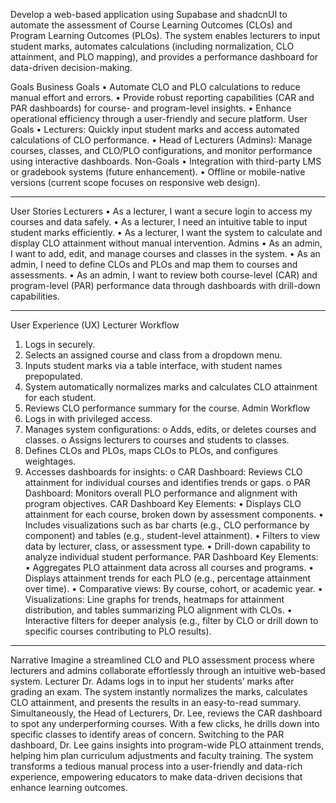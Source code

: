 Develop a web-based application using Supabase and shadcnUI to automate the assessment of Course Learning Outcomes (CLOs) and Program Learning Outcomes (PLOs). The system enables lecturers to input student marks, automates calculations (including normalization, CLO attainment, and PLO mapping), and provides a performance dashboard for data-driven decision-making.

Goals
Business Goals
•	Automate CLO and PLO calculations to reduce manual effort and errors.
•	Provide robust reporting capabilities (CAR and PAR dashboards) for course- and program-level insights.
•	Enhance operational efficiency through a user-friendly and secure platform.
User Goals
•	Lecturers: Quickly input student marks and access automated calculations of CLO performance.
•	Head of Lecturers (Admins): Manage courses, classes, and CLO/PLO configurations, and monitor performance using interactive dashboards.
Non-Goals
•	Integration with third-party LMS or gradebook systems (future enhancement).
•	Offline or mobile-native versions (current scope focuses on responsive web design).
________________________________________
User Stories
Lecturers
•	As a lecturer, I want a secure login to access my courses and data safely.
•	As a lecturer, I need an intuitive table to input student marks efficiently.
•	As a lecturer, I want the system to calculate and display CLO attainment without manual intervention.
Admins
•	As an admin, I want to add, edit, and manage courses and classes in the system.
•	As an admin, I need to define CLOs and PLOs and map them to courses and assessments.
•	As an admin, I want to review both course-level (CAR) and program-level (PAR) performance data through dashboards with drill-down capabilities.
________________________________________
User Experience (UX)
Lecturer Workflow
1.	Logs in securely.
2.	Selects an assigned course and class from a dropdown menu.
3.	Inputs student marks via a table interface, with student names prepopulated.
4.	System automatically normalizes marks and calculates CLO attainment for each student.
5.	Reviews CLO performance summary for the course.
Admin Workflow
1.	Logs in with privileged access.
2.	Manages system configurations: 
o	Adds, edits, or deletes courses and classes.
o	Assigns lecturers to courses and students to classes.
3.	Defines CLOs and PLOs, maps CLOs to PLOs, and configures weightages.
4.	Accesses dashboards for insights: 
o	CAR Dashboard: Reviews CLO attainment for individual courses and identifies trends or gaps.
o	PAR Dashboard: Monitors overall PLO performance and alignment with program objectives.
CAR Dashboard
Key Elements:
•	Displays CLO attainment for each course, broken down by assessment components.
•	Includes visualizations such as bar charts (e.g., CLO performance by component) and tables (e.g., student-level attainment).
•	Filters to view data by lecturer, class, or assessment type.
•	Drill-down capability to analyze individual student performance.
PAR Dashboard
Key Elements:
•	Aggregates PLO attainment data across all courses and programs.
•	Displays attainment trends for each PLO (e.g., percentage attainment over time).
•	Comparative views: By course, cohort, or academic year.
•	Visualizations: Line graphs for trends, heatmaps for attainment distribution, and tables summarizing PLO alignment with CLOs.
•	Interactive filters for deeper analysis (e.g., filter by CLO or drill down to specific courses contributing to PLO results).
________________________________________
Narrative
Imagine a streamlined CLO and PLO assessment process where lecturers and admins collaborate effortlessly through an intuitive web-based system. Lecturer Dr. Adams logs in to input her students’ marks after grading an exam. The system instantly normalizes the marks, calculates CLO attainment, and presents the results in an easy-to-read summary.
Simultaneously, the Head of Lecturers, Dr. Lee, reviews the CAR dashboard to spot any underperforming courses. With a few clicks, he drills down into specific classes to identify areas of concern. Switching to the PAR dashboard, Dr. Lee gains insights into program-wide PLO attainment trends, helping him plan curriculum adjustments and faculty training.
The system transforms a tedious manual process into a user-friendly and data-rich experience, empowering educators to make data-driven decisions that enhance learning outcomes.
